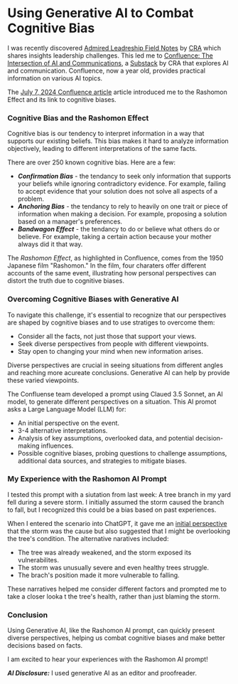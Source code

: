 # Using Generative AI to Combat Cognitive Bias

I was recently discovered [Admired Leadreship Field Notes](https://admiredleadership.com/field-notes/) by [CRA](https://crainc.com/) which shares insights leadership challenges.  This led me to [Confluence: The Intersection of AI and Communications](https://craai.substack.com/), a [Substack](https://substack.com/home) by CRA that explores AI and communication.  Confluence, now a year old, provides practical information on various AI topics. 

The [July 7, 2024 Confluence article](https://craai.substack.com/p/confluence-for-7724) article introduced me to the Rashomon Effect and its link to cognitive biases.

### Cognitive Bias and the Rashomon Effect

Cognitive bias is our tendency to interpret information in a way that supports our existing beliefs.  This bias makes it hard to analyze information objectively, leading to different interpretations of the same facts. 

There are over 250 known cognitive bias.  Here are a few:
- ***Confirmation Bias*** - the tendancy to seek only information that supports your beliefs while ignoring contradictory evidence.  For example, failing to accept evidence that your solution does not solve all aspects of a problem.
- ***Anchoring Bias*** - the tendancy to rely to heavily on one trait or piece of information when making a decision.  For example, proposing a solution based on a manager's preferences.
- ***Bandwagon Effect*** - the tendancy to do or believe what others do or believe.  For example, taking a certain action because your mother always did it that way.

The *Rashomon Effect*, as highlighted in Confluence, comes from the 1950 Japanese film "Rashomon."  In the film, four charaters offer different accounts of the same event, illustrating how personal perspectives can distort the truth due to cognitive biases.

### Overcoming Cognitive Biases with Generative AI

To navigate this challenge, it's essential to recognize that our perspectives are shaped by cognitive biases and to use stratiges to overcome them:

- Consider all the facts, not just those that support your views.
- Seek diverse perspectives from people with different viewpoints.
- Stay open to changing your mind when new information arises.

Diverse perspectives are crucial in seeing situations from different angles and reaching more acureate conclusions.  Generative AI can help by provide these varied viewpoints.

The Confluense team developed a prompt using Claued 3.5 Sonnet, an AI model, to generate different perspectives on a situation.  This AI promot asks a Large Language Model (LLM) for:

- An initial perspective on the event.
- 3-4 alternative interpretations.
- Analysis of key assumptions, overlooked data, and potential decision-making influences.
- Possible cognitive biases, probing questions to challenge assumptions, additional data sources, and strategies to mitigate biases.

### My Experience with the Rashomon AI Prompt

I tested this prompt with a siutation from last week: A tree branch in my yard fell during a severe storm.  I initially assumed the storm caused the branch to fall, but I recognized this could be a bias based on past experiences.

When I entered the scenario into ChatGPT, it gave me an [initial perspective](RashomonExample.md) that the storm was the cause but also suggested that I might be overlooking the tree's condition.  The alternative naratives included:

- The tree was already weakened, and the storm exposed its vulnerabilites. 
- The storm was unusually severe and even healthy trees struggle.
- The brach's position made it more vulnerable to falling.

These narratives helped me consider different factors and prompted me to take a closer looka t the tree's health, rather than just blaming the storm.

### Conclusion

Using Generative AI, like the Rashomon AI prompt, can quickly present diverse perspectives, helping us combat cognitive biases and make better decisions based on facts. 

I am excited to hear your experiences with the Rashomon AI prompt!

***AI Disclosure:***  I used generative AI as an editor and proofreader.
